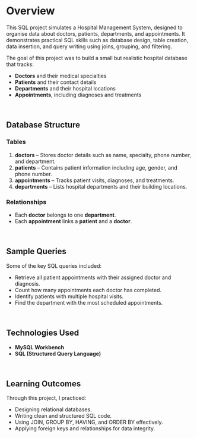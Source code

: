 # Overview
This SQL project simulates a Hospital Management System, designed to organise data about doctors, patients, departments, and appointments. It demonstrates practical SQL skills such as database design, table creation, data insertion, and query writing using joins, grouping, and filtering.

The goal of this project was to build a small but realistic hospital database that tracks:
- **Doctors** and their medical specialties
- **Patients** and their contact details
- **Departments** and their hospital locations
- **Appointments**, including diagnoses and treatments
<br>

## Database Structure

### Tables
1. **doctors** – Stores doctor details such as name, specialty, phone number, and department.
2. **patients** – Contains patient information including age, gender, and phone number.
3. **appointments** – Tracks patient visits, diagnoses, and treatments.
4. **departments** – Lists hospital departments and their building locations.

### Relationships
- Each **doctor** belongs to one **department**.
- Each **appointment** links a **patient** and a **doctor**.
<br>

## Sample Queries
Some of the key SQL queries included:
- Retrieve all patient appointments with their assigned doctor and diagnosis.
- Count how many appointments each doctor has completed.
- Identify patients with multiple hospital visits.
- Find the department with the most scheduled appointments.
<br>

## Technologies Used
- **MySQL Workbench**
- **SQL (Structured Query Language)**
<br>

## Learning Outcomes
Through this project, I practiced:
- Designing relational databases.
- Writing clean and structured SQL code.
- Using JOIN, GROUP BY, HAVING, and ORDER BY effectively.
- Applying foreign keys and relationships for data integrity.
